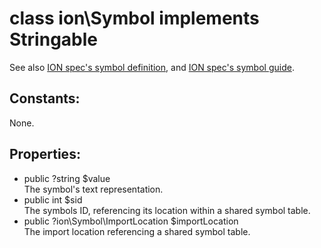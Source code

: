 #  class ion\Symbol implements Stringable





See also [ION spec's symbol definition](https://amzn.github.io/ion-docs/docs/spec.html#symbol), and [ION spec's symbol guide](https://amzn.github.io/ion-docs/guides/symbols-guide.html).


## Constants:

None.

## Properties:

 * public ?string $value  
  The symbol's text representation.
 * public int $sid  
  The symbols ID, referencing its location within a shared symbol table.
 * public ?ion\Symbol\ImportLocation $importLocation  
  The import location referencing a shared symbol table.


